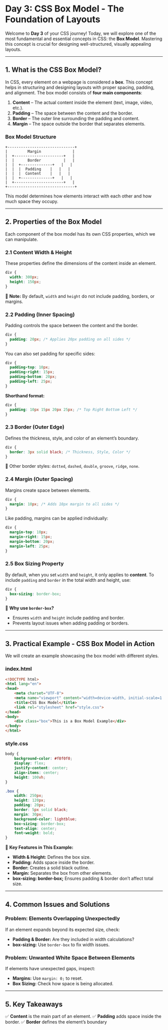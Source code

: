 # Day 3: CSS Box Model - The Foundation of Layouts

Welcome to **Day 3** of your CSS journey! Today, we will explore one of the most fundamental and essential concepts in CSS: the **Box Model**. Mastering this concept is crucial for designing well-structured, visually appealing layouts.

---
## **1. What is the CSS Box Model?**

In CSS, every element on a webpage is considered a **box**. This concept helps in structuring and designing layouts with proper spacing, padding, and alignment. The box model consists of **four main components**:

1. **Content** – The actual content inside the element (text, image, video, etc.).
2. **Padding** – The space between the content and the border.
3. **Border** – The outer line surrounding the padding and content.
4. **Margin** – The space outside the border that separates elements.

### **Box Model Structure**
```
+------------------------------+
|         Margin              |
|  +----------------------+   |
|  |      Border          |   |
|  |  +--------------+   |   |
|  |  |  Padding    |   |   |
|  |  |  Content    |   |   |
|  |  +--------------+   |   |
|  +----------------------+   |
+------------------------------+
```

This model determines how elements interact with each other and how much space they occupy.

---
## **2. Properties of the Box Model**
Each component of the box model has its own CSS properties, which we can manipulate.

### **2.1 Content Width & Height**
These properties define the dimensions of the content inside an element.
```css
div {
  width: 300px;
  height: 150px;
}
```
📝 **Note:** By default, `width` and `height` do not include padding, borders, or margins.

### **2.2 Padding (Inner Spacing)**
Padding controls the space between the content and the border.
```css
div {
  padding: 20px; /* Applies 20px padding on all sides */
}
```
You can also set padding for specific sides:
```css
div {
  padding-top: 10px;
  padding-right: 15px;
  padding-bottom: 20px;
  padding-left: 25px;
}
```
**Shorthand format:**
```css
div {
  padding: 10px 15px 20px 25px; /* Top Right Bottom Left */
}
```

### **2.3 Border (Outer Edge)**
Defines the thickness, style, and color of an element’s boundary.
```css
div {
  border: 3px solid black; /* Thickness, Style, Color */
}
```
🔹 Other border styles: `dotted`, `dashed`, `double`, `groove`, `ridge`, `none`.

### **2.4 Margin (Outer Spacing)**
Margins create space between elements.
```css
div {
  margin: 10px; /* Adds 10px margin to all sides */
}
```
Like padding, margins can be applied individually:
```css
div {
  margin-top: 10px;
  margin-right: 15px;
  margin-bottom: 20px;
  margin-left: 25px;
}
```

### **2.5 Box Sizing Property**
By default, when you set `width` and `height`, it only applies to **content**. To include `padding` and `border` in the total width and height, use:
```css
div {
  box-sizing: border-box;
}
```
📌 **Why use `border-box`?**
- Ensures `width` and `height` include padding and border.
- Prevents layout issues when adding padding or borders.

---
## **3. Practical Example - CSS Box Model in Action**
We will create an example showcasing the box model with different styles.

### **index.html**
```html
<!DOCTYPE html>
<html lang="en">
<head>
    <meta charset="UTF-8">
    <meta name="viewport" content="width=device-width, initial-scale=1.0">
    <title>CSS Box Model</title>
    <link rel="stylesheet" href="style.css">
</head>
<body>
    <div class="box">This is a Box Model Example</div>
</body>
</html>
```

### **style.css**
```css
body {
    background-color: #f0f0f0;
    display: flex;
    justify-content: center;
    align-items: center;
    height: 100vh;
}

.box {
    width: 250px;
    height: 120px;
    padding: 20px;
    border: 5px solid black;
    margin: 30px;
    background-color: lightblue;
    box-sizing: border-box;
    text-align: center;
    font-weight: bold;
}
```
📌 **Key Features in This Example:**
- **Width & Height:** Defines the box size.
- **Padding:** Adds space inside the border.
- **Border:** Creates a solid black outline.
- **Margin:** Separates the box from other elements.
- **box-sizing: border-box;** Ensures padding & border don’t affect total size.

---
## **4. Common Issues and Solutions**

### **Problem: Elements Overlapping Unexpectedly**
If an element expands beyond its expected size, check:
- **Padding & Border:** Are they included in width calculations?
- **box-sizing:** Use `border-box` to fix width issues.

### **Problem: Unwanted White Space Between Elements**
If elements have unexpected gaps, inspect:
- **Margins:** Use `margin: 0;` to reset.
- **Box Sizing:** Check how space is being allocated.

---
## **5. Key Takeaways**
✅ **Content** is the main part of an element.
✅ **Padding** adds space inside the border.
✅ **Border** defines the element’s boundary